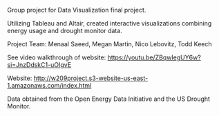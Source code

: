 Group project for Data Visualization final project. 

Utilizing Tableau and Altair, created interactive visualizations combining energy usage and drought monitor data. 

Project Team: Menaal Saeed, Megan Martin, Nico Lebovitz, Todd Keech

See video walkthrough of website: https://youtu.be/ZBqwIegUY6w?si=JnzDdskC1-uOIgvE

Website: http://w209project.s3-website-us-east-1.amazonaws.com/index.html

Data obtained from the Open Energy Data Initiative and the US Drought Monitor. 

